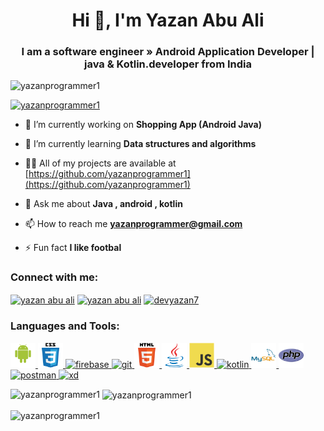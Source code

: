 <h1 align="center">Hi 👋, I'm Yazan Abu Ali</h1>
<h3 align="center">I am a software engineer » Android Application Developer | java & Kotlin.developer from India</h3>

<p align="left"> <img src="https://komarev.com/ghpvc/?username=yazanprogrammer1&label=Profile%20views&color=0e75b6&style=flat" alt="yazanprogrammer1" /> </p>

<p align="left"> <a href="https://github.com/ryo-ma/github-profile-trophy"><img src="https://github-profile-trophy.vercel.app/?username=yazanprogrammer1" alt="yazanprogrammer1" /></a> </p>

- 🔭 I’m currently working on **Shopping App (Android Java)**

- 🌱 I’m currently learning **Data structures and algorithms**

- 👨‍💻 All of my projects are available at [https://github.com/yazanprogrammer1](https://github.com/yazanprogrammer1)

- 💬 Ask me about **Java , android , kotlin**

- 📫 How to reach me **yazanprogrammer@gmail.com**

- ⚡ Fun fact **I like footbal**

<h3 align="left">Connect with me:</h3>
<p align="left">
<a href="https://linkedin.com/in/yazan abu ali" target="blank"><img align="center" src="https://raw.githubusercontent.com/rahuldkjain/github-profile-readme-generator/master/src/images/icons/Social/linked-in-alt.svg" alt="yazan abu ali" height="30" width="40" /></a>
<a href="https://fb.com/yazan abu ali" target="blank"><img align="center" src="https://raw.githubusercontent.com/rahuldkjain/github-profile-readme-generator/master/src/images/icons/Social/facebook.svg" alt="yazan abu ali" height="30" width="40" /></a>
<a href="https://instagram.com/devyazan7" target="blank"><img align="center" src="https://raw.githubusercontent.com/rahuldkjain/github-profile-readme-generator/master/src/images/icons/Social/instagram.svg" alt="devyazan7" height="30" width="40" /></a>
</p>

<h3 align="left">Languages and Tools:</h3>
<p align="left"> <a href="https://developer.android.com" target="_blank" rel="noreferrer"> <img src="https://raw.githubusercontent.com/devicons/devicon/master/icons/android/android-original-wordmark.svg" alt="android" width="40" height="40"/> </a> <a href="https://www.w3schools.com/css/" target="_blank" rel="noreferrer"> <img src="https://raw.githubusercontent.com/devicons/devicon/master/icons/css3/css3-original-wordmark.svg" alt="css3" width="40" height="40"/> </a> <a href="https://firebase.google.com/" target="_blank" rel="noreferrer"> <img src="https://www.vectorlogo.zone/logos/firebase/firebase-icon.svg" alt="firebase" width="40" height="40"/> </a> <a href="https://git-scm.com/" target="_blank" rel="noreferrer"> <img src="https://www.vectorlogo.zone/logos/git-scm/git-scm-icon.svg" alt="git" width="40" height="40"/> </a> <a href="https://www.w3.org/html/" target="_blank" rel="noreferrer"> <img src="https://raw.githubusercontent.com/devicons/devicon/master/icons/html5/html5-original-wordmark.svg" alt="html5" width="40" height="40"/> </a> <a href="https://www.java.com" target="_blank" rel="noreferrer"> <img src="https://raw.githubusercontent.com/devicons/devicon/master/icons/java/java-original.svg" alt="java" width="40" height="40"/> </a> <a href="https://developer.mozilla.org/en-US/docs/Web/JavaScript" target="_blank" rel="noreferrer"> <img src="https://raw.githubusercontent.com/devicons/devicon/master/icons/javascript/javascript-original.svg" alt="javascript" width="40" height="40"/> </a> <a href="https://kotlinlang.org" target="_blank" rel="noreferrer"> <img src="https://www.vectorlogo.zone/logos/kotlinlang/kotlinlang-icon.svg" alt="kotlin" width="40" height="40"/> </a> <a href="https://www.mysql.com/" target="_blank" rel="noreferrer"> <img src="https://raw.githubusercontent.com/devicons/devicon/master/icons/mysql/mysql-original-wordmark.svg" alt="mysql" width="40" height="40"/> </a> <a href="https://www.php.net" target="_blank" rel="noreferrer"> <img src="https://raw.githubusercontent.com/devicons/devicon/master/icons/php/php-original.svg" alt="php" width="40" height="40"/> </a> <a href="https://postman.com" target="_blank" rel="noreferrer"> <img src="https://www.vectorlogo.zone/logos/getpostman/getpostman-icon.svg" alt="postman" width="40" height="40"/> </a> <a href="https://www.adobe.com/products/xd.html" target="_blank" rel="noreferrer"> <img src="https://cdn.worldvectorlogo.com/logos/adobe-xd.svg" alt="xd" width="40" height="40"/> </a> </p>

<p><img align="left" src="https://github-readme-stats.vercel.app/api/top-langs?username=yazanprogrammer1&show_icons=true&locale=en&layout=compact" alt="yazanprogrammer1" /></p>

<p>&nbsp;<img align="center" src="https://github-readme-stats.vercel.app/api?username=yazanprogrammer1&show_icons=true&locale=en" alt="yazanprogrammer1" /></p>

<p><img align="center" src="https://github-readme-streak-stats.herokuapp.com/?user=yazanprogrammer1&" alt="yazanprogrammer1" /></p>
